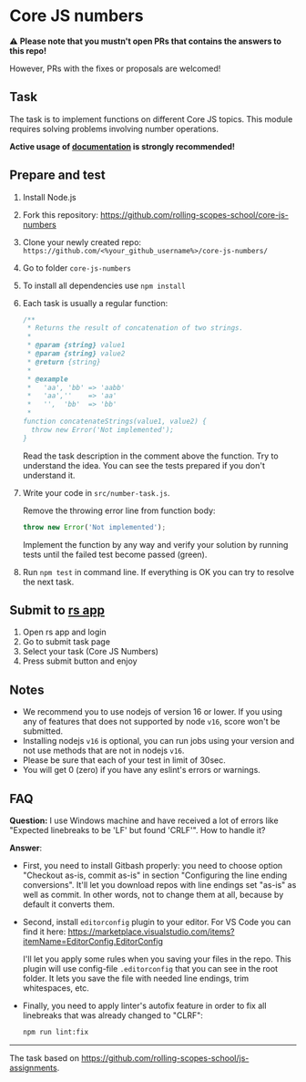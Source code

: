 # Core JS numbers

:warning: **Please note that you mustn't open PRs that contains the answers to this repo!**

However, PRs with the fixes or proposals are welcomed!

## Task

The task is to implement functions on different Core JS topics. This module requires solving problems involving number operations.

**Active usage of [documentation](https://developer.mozilla.org/en-US/) is strongly recommended!**

## Prepare and test

1. Install Node.js
2. Fork this repository: <https://github.com/rolling-scopes-school/core-js-numbers>
3. Clone your newly created repo: `https://github.com/<%your_github_username%>/core-js-numbers/`
4. Go to folder `core-js-numbers`
5. To install all dependencies use `npm install`
6. Each task is usually a regular function:

   ```javascript
   /**
    * Returns the result of concatenation of two strings.
    *
    * @param {string} value1
    * @param {string} value2
    * @return {string}
    *
    * @example
    *   'aa', 'bb' => 'aabb'
    *   'aa',''    => 'aa'
    *   '',  'bb'  => 'bb'
    *
   function concatenateStrings(value1, value2) {
     throw new Error('Not implemented');
   }
   
   ```

   Read the task description in the comment above the function. Try to understand the idea. You can see the tests prepared if you don't understand it.

7. Write your code in `src/number-task.js`.

   Remove the throwing error line from function body:

   ```javascript
   throw new Error('Not implemented');
   ```

   Implement the function by any way and verify your solution by running tests until the failed test become passed (green).

8. Run `npm test` in command line. If everything is OK you can try to resolve the next task.

## Submit to [rs app](https://app.rs.school/)

1. Open rs app and login
2. Go to submit task page
3. Select your task (Core JS Numbers)
4. Press submit button and enjoy

## Notes

- We recommend you to use nodejs of version 16 or lower. If you using any of features that does not supported by node `v16`, score won't be submitted.
- Installing nodejs `v16` is optional, you can run jobs using your version and not use methods that are not in nodejs `v16`.
- Please be sure that each of your test in limit of 30sec.
- You will get 0 (zero) if you have any eslint's errors or warnings.

## FAQ

**Question:** I use Windows machine and have received a lot of errors like "Expected linebreaks to be 'LF' but found 'CRLF'". How to handle it?

**Answer**:

- First, you need to install Gitbash properly: you need to choose option "Checkout as-is, commit as-is" in section "Configuring the line ending conversions". It'll let you download repos with line endings set "as-is" as well as commit. In other words, not to change them at all, because by default it converts them.
- Second, install `editorconfig` plugin to your editor. For VS Code you can find it here:
  <https://marketplace.visualstudio.com/items?itemName=EditorConfig.EditorConfig>

  I'll let you apply some rules when you saving your files in the repo. This plugin will use config-file `.editorconfig` that you can see in the root folder. It lets you save the file with needed line endings, trim whitespaces, etc.

- Finally, you need to apply linter's autofix feature in order to fix all linebreaks that was already changed to "CLRF":

  ```sh
  npm run lint:fix
  ```

---

The task based on <https://github.com/rolling-scopes-school/js-assignments>.
